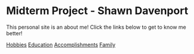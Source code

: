 # Midterm Project - Shawn Davenport

This personal site is an about me! Click the links below to get to know me better!

[Hobbies](accomplishments.md)
[Education]()
[Accomplishments]()
[Family]()
